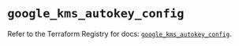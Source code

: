 # `google_kms_autokey_config`

Refer to the Terraform Registry for docs: [`google_kms_autokey_config`](https://registry.terraform.io/providers/hashicorp/google/6.45.0/docs/resources/kms_autokey_config).
